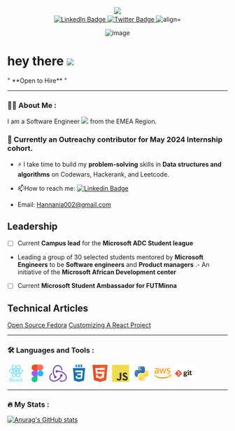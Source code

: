 <div id="header" align="center">
  <img src="https://media.giphy.com/media/M9gbBd9nbDrOTu1Mqx/giphy.gif" width="100"/>
</div>


<div id=" badges" align=" center" >
  <a href="https://www.linkedin.com/in/shedrack-sunday">
    <img src="https://img.shields.io/badge/LinkedIn-blue?style=for-the-badge&logo=linkedin&logoColor=white" alt="LinkedIn Badge"/>
  </a>
 


  <a href="https://twitter.com/DeleSundayS">
    <img src="https://img.shields.io/badge/Twitter-blue?style=for-the-badge&logo=twitter&logoColor=white" alt="Twitter Badge"/>
  </a>
<img src="https://komarev.com/ghpvc/?username=Shedrack-Sunday&style=flat-square&color=gray" alt=" align=" center" />

![image](https://github.com/Shedrack-Sunday/Shedrack-Sunday/assets/50990925/7d86bcdb-7e1f-424b-a3a1-a98f23c0d765)


</div>



<h1>
  hey there
  <img src="https://media.giphy.com/media/hvRJCLFzcasrR4ia7z/giphy.gif" width="30px"/>
</h1>
" **Open to Hire** "

---

### :man_technologist: About Me :
I am a Software Engineer <img src="https://media.giphy.com/media/WUlplcMpOCEmTGBtBW/giphy.gif" width="30"> from the EMEA Region.

### 📖 Currently an Outreachy contributor for May 2024 Internship cohort.

- :zap: I take time to build my **problem-solving** skills in **Data structures and algorithms** on Codewars, Hackerank, and Leetcode.

- :mailbox:How to reach me: [![Linkedin Badge](https://img.shields.io/badge/-Shedrack-blue?style=flat&logo=Linkedin&logoColor=white)]()

- Email: Hannania002@gmail.com 

## Leadership 
- [ ] Current **Campus lead** for the **Microsoft ADC Student league** 
- Leading a group of 30 selected students mentored by **Microsoft Engineers** to be **Software engineers** and **Product managers** .- An initiative of the **Microsoft African Development center**
- [ ] Current **Microsoft Student Ambassador for FUTMinna**
## Technical Articles
[Open Source Fedora](https://shedracksunday.hashnode.dev/delving-into-open-source-my-fedora-journey)
[Customizing A React Project](https://shedracksunday.hashnode.dev/customizing-a-react-project)

---

### :hammer_and_wrench: Languages and Tools :

<div>
  <img src="https://github.com/devicons/devicon/blob/master/icons/react/react-original-wordmark.svg" title=" React" alt=" React" width="40" height="40"/>&nbsp;
  <img src="https://github.com/devicons/devicon/blob/master/icons/figma/figma-original.svg" title="figma" alt="figma" width="40" height="40"/>&nbsp;
  <img src="https://github.com/devicons/devicon/blob/master/icons/redux/redux-original.svg" title="Redux" alt="Redux " width="40" height="40"/>&nbsp;
  <img src="https://github.com/devicons/devicon/blob/master/icons/css3/css3-plain-wordmark.svg"  title=" CSS3" alt=" CSS" width="40" height="40"/>&nbsp;
  <img src="https://github.com/devicons/devicon/blob/master/icons/html5/html5-original.svg" title=" HTML5" alt=" HTML" width="40" height="40"/>&nbsp;
  <img src="https://github.com/devicons/devicon/blob/master/icons/javascript/javascript-original.svg" title=" JavaScript" alt="JavaScript" width="40" height="40"/>&nbsp;
  <img src="https://github.com/devicons/devicon/blob/master/icons/python/python-original.svg" title=" python" alt=" python" width="40" height="40"/>&nbsp;
  <img src="https://github.com/devicons/devicon/blob/master/icons/amazonwebservices/amazonwebservices-plain-wordmark.svg" title="AWS" alt="AWS" width="40" height="40"/>&nbsp;
  <img src="https://github.com/devicons/devicon/blob/master/icons/git/git-original-wordmark.svg" title=" Git" **alt="Git" width="40" height="40"/>

</div>

---

### :fire: My Stats :
[![Anurag's GitHub stats](https://github-readme-stats.vercel.app/api?username=Shedrack-Sunday)](https://github.com/anuraghazra/github-readme-stats)
